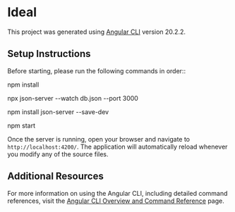 # Ideal

This project was generated using [Angular CLI](https://github.com/angular/angular-cli) version 20.2.2.

## Setup Instructions

Before starting, please run the following commands in order::

npm install     

npx json-server --watch db.json --port 3000

npm install json-server --save-dev

npm start


Once the server is running, open your browser and navigate to `http://localhost:4200/`. The application will automatically reload whenever you modify any of the source files.

## Additional Resources

For more information on using the Angular CLI, including detailed command references, visit the [Angular CLI Overview and Command Reference](https://angular.dev/tools/cli) page.
